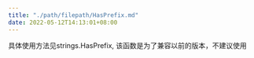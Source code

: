 ```yaml
---
title: "./path/filepath/HasPrefix.md"
date: 2022-05-12T14:13:01+08:00
---
```

具体使用方法见strings.HasPrefix, 该函数是为了兼容以前的版本，不建议使用
